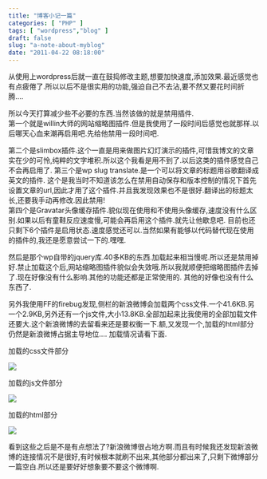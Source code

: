 ```yaml
---
title: "博客小记一篇"
categories: [ "PHP" ]
tags: [ "wordpress","blog" ]
draft: false
slug: "a-note-about-myblog"
date: "2011-04-22 08:18:00"
---
```


从使用上wordpress后就一直在鼓捣修改主题,想要加快速度,添加效果.最近感觉也有点疲倦了.所以以后不是很实用的功能,强迫自己不去沾,要不然又要花时间折腾....

所以今天打算减少些不必要的东西.当然该做的就是禁用插件.  
第一个就是willin大师的网站缩略图插件.但是我使用了一段时间后感觉也就那样.以后哪天心血来潮再启用吧.先给他禁用一段时间吧.  


<!--more-->


第二个是slimbox插件.这个一直是用来做图片幻灯演示的插件,可惜我博文的文章实在少的可怜,纯粹的文字堆积.所以这个我看是用不到了.以后这类的插件感觉自己不会再启用了.
第三个是wp slug translate.是一个可以将文章的标题用谷歌翻译成英文的插件.  这个是我当时不知道该怎么在禁用自动保存和版本控制的情况下首先设置文章的url,因此才用了这个插件.并且我发现效果也不是很好.翻译出的标题太长,还要我手动再修改.因此禁用!  
第四个是Gravatar头像缓存插件.貌似现在使用和不使用头像缓存,速度没有什么区别.如果以后有童鞋反应速度慢,可能会再启用这个插件.就先让他歇息吧.
目前也还只剩下6个插件是启用状态.速度感觉还可以.当然如果有能够以代码替代现在使用的插件的,我还是愿意尝试一下的.嘿嘿.

然后是那个wp自带的jquery库.40多KB的东西.加载起来相当慢呢.所以还是禁用掉好.禁止加载这个后,网站缩略图插件貌似会失效哦.所以我就顺便把缩略图插件去掉了.现在好像没有什么影响.其他的功能还都是正常使用的.
其他的好像也没有什么东西了.

另外我使用FF的firebug发现,侧栏的新浪微博会加载两个css文件.一个41.6KB.另一个2.9KB,另外还有一个js文件,大小13.8KB.全部加起来比我使用的全部加载文件还要大.这个新浪微博的去留看来还是要权衡一下.额,又发现一个,加载的html部分仍然是新浪微博占据主导地位....
加载情况请看下面.

加载的css文件部分

![](/usr/uploads/2011/04/22_01.png)

加载的js文件部分

![](/usr/uploads/2011/04/22_02.png)

加载的html部分

![](/usr/uploads/2011/04/22_03.png)

看到这些之后是不是有点想法了?新浪微博很占地方啊.而且有时候我还发现新浪微博的连接情况不是很好,有时候根本就刷不出来,其他部分都出来了,只剩下微博部分一篇空白.所以还是要好好想象要不要这个微博啊.
